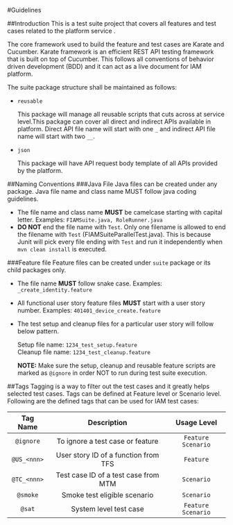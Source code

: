 #Guidelines

##Introduction
This is a test suite project that covers all features and test cases related to the platform service . 

The core framework used to build the feature and test cases are Karate and Cucumber. 
Karate framework is an efficient REST API testing framework that is built on top of Cucumber.
This follows all conventions of behavior driven development (BDD) and it can act as a
live document for IAM platform.  

The suite package structure shall be maintained as follows:
* `reusable` 
    
    This package will manage all reusable scripts that cuts across at service level.This 
    package can cover all direct and indirect APIs available in platform. Direct API
    file name will start with one `_` and indirect API file name will start with two `__`.   

* `json`
    
    This package will have API request body template of all APIs provided by the platform. 
    
##Naming Conventions
###Java File
Java files can be created under any package. Java file name and class name MUST follow
java coding guidelines. 
- The file name and class name **MUST** be camelcase starting with capital letter. 
    Examples: `FIAMSuite.java, RoleRunner.java`
- **DO NOT** end the file name with `Test`. Only one filename is allowed to end the filename 
  with `Test` (FIAMSuiteParallelTest.java). This is because Junit will pick every file 
  ending with `Test` and run it independently when `mvn clean install` is executed.
  
###Feature file
Feature files can be created under `suite` package or its child packages only. 
- The file name **MUST** follow snake case.
    Examples: `_create_identity.feature`
- All functional user story feature files **MUST** start with a user story number.
    Examples: `401401_device_create.feature`
- The test setup and cleanup files for a particular user story will follow below pattern.
    
    Setup file name: `1234_test_setup.feature`    
    Cleanup file name: `1234_test_cleanup.feature`
    
  **NOTE:** Make sure the setup, cleanup and reusable feature scripts are marked as `@ignore`
  in order NOT to run during test suite execution.  
    
##Tags
Tagging is a way to filter out the test cases and it greatly helps selected test cases.
Tags can be defined at Feature level or Scenario level. Following are the defined tags
that can be used for IAM test cases:

| Tag Name      | Description                                   | Usage Level           |
| :---:         | :---:                                         | :---:                 | 
| `@ignore`     | To ignore a test case or feature              | `Feature` `Scenario`  |
| `@US_<nnn>`   | User story ID of a function from TFS          | `Feature`             |
| `@TC_<nnn>`   | Test case ID  of a test case from MTM         | `Scenario`            |
| `@smoke`      | Smoke test eligible scenario                  | `Scenario`            |
| `@sat`        | System level test case                        | `Feature` `Scenario`  |

